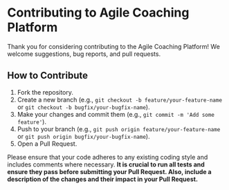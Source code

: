 # Contributing to Agile Coaching Platform

Thank you for considering contributing to the Agile Coaching Platform! We welcome suggestions, bug reports, and pull requests.

## How to Contribute
1. Fork the repository.
2. Create a new branch (e.g., `git checkout -b feature/your-feature-name` or `git checkout -b bugfix/your-bugfix-name`).
3. Make your changes and commit them (e.g., `git commit -m 'Add some feature'`).
4. Push to your branch (e.g., `git push origin feature/your-feature-name` or `git push origin bugfix/your-bugfix-name`).
5. Open a Pull Request.

Please ensure that your code adheres to any existing coding style and includes comments where necessary. **It is crucial to run all tests and ensure they pass before submitting your Pull Request. Also, include a description of the changes and their impact in your Pull Request.**